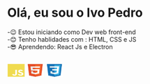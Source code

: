 # Olá, eu sou o Ivo Pedro

-😉 Estou iniciando como Dev web front-end <br>
-😊 Tenho hablidades com : HTML, CSS e JS <br>
-😎 Aprendendo: React Js e Electron <br>

<!-- <div align="left">
  <a href="https://github.com/IvoNild">
  <img height="180em" src="https://github-readme-stats.vercel.app/api?username=IvoNild&show_icons=true&theme=github_dark&include_all_commits=true&count_private=true"/>
  <img height="180em" src="https://github-readme-stats.vercel.app/api/top-langs/?username=IvoNild&layout=compact&langs_count=7&theme=github_dark"/>
</div> -->

<div style="display: inline_block"><br>
  <img align="center" alt="Js" height="30" width="40" src="https://raw.githubusercontent.com/devicons/devicon/master/icons/javascript/javascript-plain.svg">
  <img align="center" alt="HTML" height="30" width="40" src="https://raw.githubusercontent.com/devicons/devicon/master/icons/html5/html5-original.svg">
  <img align="center" alt="CSS" height="30" width="40" src="https://raw.githubusercontent.com/devicons/devicon/master/icons/css3/css3-original.svg">
</div>
